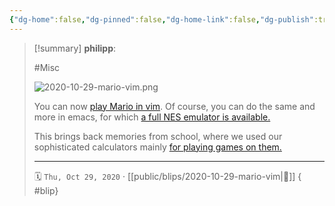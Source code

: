 ```yaml
---
{"dg-home":false,"dg-pinned":false,"dg-home-link":false,"dg-publish":true,"type":"blip","created-date":"2020-10-29T00:00:00","disabled rules":["yaml-title","yaml-title-alias","file-name-heading"],"title":"philipp @ 2020-10-29","dg-permalink":"2020/10/29/mario-vim/","updated-date":"2025-04-30T22:27:37","dg-path":"blips/2020-10-29-mario-vim.md","permalink":"/2020/10/29/mario-vim/","dgPassFrontmatter":true,"created":"2020-10-29T00:00:00","updated":"2025-04-30T22:27:37"}
---
```


> [!summary] **philipp**:
>
> #Misc
>
> ![2020-10-29-mario-vim.png](/img/user/attachments/2020-10-29-mario-vim.png)
>
> You can now [play Mario in vim](https://github.com/rbtnn/vim-mario). Of course,
> you can do the same and more in emacs, for which [a full NES emulator is
> available.](https://github.com/gongo/emacs-nes)
>
> This brings back memories from school, where we used our sophisticated calculators
> mainly [for playing games on them.](https://www.ocf.berkeley.edu/~pad/ti92p.html)
> - - -
>
> 🗓️ `Thu, Oct 29, 2020` · [[public/blips/2020-10-29-mario-vim\|🔗]]
{ #blip}

